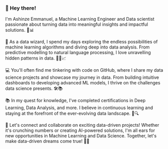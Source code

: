 

### 👋 Hey there!
I'm Ashinze Emmanuel, a Machine Learning Engineer and Data scientist passionate about turning data into meaningful insights and impactful solutions. 🤖📊

🚀 As a data wizard, I spend my days exploring the endless possibilities of machine learning algorithms and diving deep into data analysis. From predictive modelling to natural language processing, I love unravelling hidden patterns in data. 🧙‍♂️📈

💻 You'll often find me tinkering with code on GitHub, where I share my data science projects and showcase my journey in data. From building intuitive dashboards to developing advanced ML models, I thrive on the challenges data science presents. 🛠️📚

📚 In my quest for knowledge, I've completed certifications in Deep Learning, Data Analysis, and more. I believe in continuous learning and staying at the forefront of the ever-evolving data landscape. 🌱🔍

🌟 Let's connect and collaborate on exciting data-driven projects! Whether it's crunching numbers or creating AI-powered solutions, I'm all ears for new opportunities in Machine Learning and Data Science. Together, let's make data-driven dreams come true! 🤝🔥


